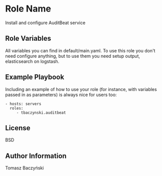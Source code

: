 Role Name
=========

Install and configure AuditBeat service


Role Variables
--------------

All variables you can find in default/main.yaml. To use this role you don't need configure anything, but to use them you need setup output, elasticsearch on logstash.

Example Playbook
----------------

Including an example of how to use your role (for instance, with variables passed in as parameters) is always nice for users too:

    - hosts: servers
      roles:
         - tbaczynski.auditbeat

License
-------

BSD

Author Information
------------------

Tomasz Baczyński
